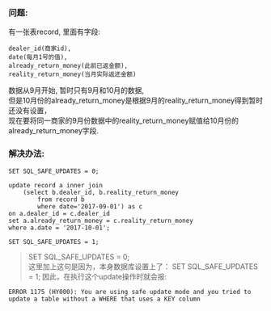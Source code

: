 ### 问题:
有一张表record, 里面有字段:  
```
dealer_id(商家id),   
date(每月1号的值),  
already_return_money(此前已返金额),   
reality_return_money(当月实际返还金额)  
```
数据从9月开始, 暂时只有9月和10月的数据,  
但是10月份的already_return_money是根据9月的reality_return_money得到暂时还没有设置，  
现在要将同一商家的9月份数据中的reality_return_money赋值给10月份的already_return_money字段.

### 解决办法:
```
SET SQL_SAFE_UPDATES = 0;

update record a inner join 
    (select b.dealer_id, b.reality_return_money 
        from record b 
        where date='2017-09-01') as c 
on a.dealer_id = c.dealer_id 
set a.already_return_money = c.reality_return_money 
where a.date = '2017-10-01';

SET SQL_SAFE_UPDATES = 1;
```
> SET SQL_SAFE_UPDATES = 0;  
这里加上这句是因为，本身数据库设置上了：
SET SQL_SAFE_UPDATES = 1;
因此，在执行这个update操作时就会报:
```
ERROR 1175 (HY000): You are using safe update mode and you tried to update a table without a WHERE that uses a KEY column
```


